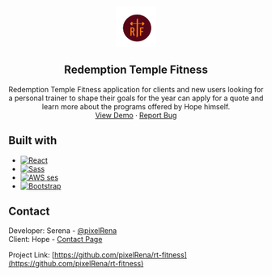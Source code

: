 <div align="center">
  <a href="https://github.com/pixelRena/rt-fitness">
    <img src="public/logo.png" alt="Logo" width="80" height="80">
  </a>

<h2 align="center">Redemption Temple Fitness</h2>
  <p align="center">
    Redemption Temple Fitness application for clients and new users looking for a personal trainer to shape their goals for the year can apply for a quote and learn more about the programs offered by Hope himself.
    <br />
    <a href="https://rtf-prototype.onrender.com/">View Demo</a>
    ·
    <a href="https://github.com/pixelRena/rt-fitness/issues">Report Bug</a>
  </p>
  
</div>

## Built with
* [![React][React.js]][React-url]
* [![Sass][sass]][sass-url]
* [![AWS ses][aws]][aws-url]
* [![Bootstrap][Bootstrap]][Bootstrap-url]


## Contact
Developer: Serena - [@pixelRena](https://twitter.com/pixelRena)<br>
Client: Hope - [Contact Page](https://rtf-prototype.onrender.com/contact-me)

Project Link: [https://github.com/pixelRena/rt-fitness](https://github.com/pixelRena/rt-fitness)


[React.js]: https://img.shields.io/badge/React-20232A?style=for-the-badge&logo=react&logoColor=61DAFB
[React-url]: https://reactjs.org/
[sass]: https://img.shields.io/badge/Sass-CC6699?style=for-the-badge&logo=sass&logoColor=white
[sass-url]: https://sass-lang.com/
[aws]: https://img.shields.io/badge/Amazon_AWS-FF9900?style=for-the-badge&logo=amazonaws&logoColor=white
[aws-url]: https://aws.amazon.com/ses/
[Bootstrap]: https://img.shields.io/badge/Bootstrap-563D7C?style=for-the-badge&logo=bootstrap&logoColor=white
[Bootstrap-url]: https://getbootstrap.com
